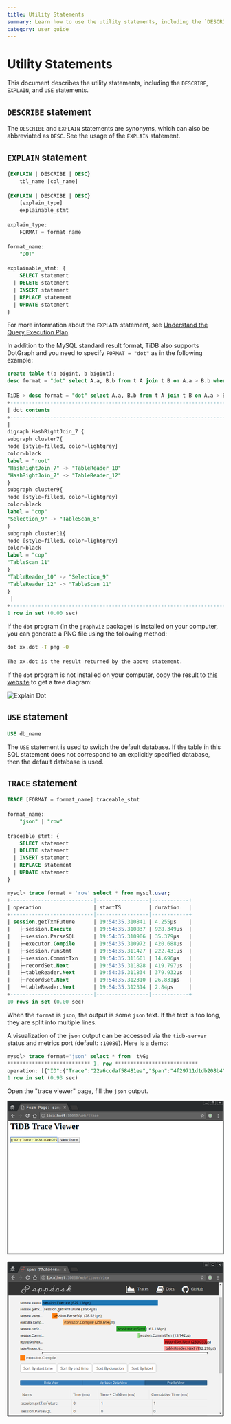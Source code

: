 ```yaml
---
title: Utility Statements
summary: Learn how to use the utility statements, including the `DESCRIBE`, `EXPLAIN`, and `USE` statements.
category: user guide
---
```


# Utility Statements

This document describes the utility statements, including the `DESCRIBE`, `EXPLAIN`, and `USE` statements.

## `DESCRIBE` statement

The `DESCRIBE` and `EXPLAIN` statements are synonyms, which can also be abbreviated as `DESC`. See the usage of the `EXPLAIN` statement.

## `EXPLAIN` statement

```sql
{EXPLAIN | DESCRIBE | DESC}
    tbl_name [col_name]

{EXPLAIN | DESCRIBE | DESC}
    [explain_type]
    explainable_stmt

explain_type:
    FORMAT = format_name

format_name:
    "DOT"

explainable_stmt: {
    SELECT statement
  | DELETE statement
  | INSERT statement
  | REPLACE statement
  | UPDATE statement
}
```

For more information about the `EXPLAIN` statement, see [Understand the Query Execution Plan](../sql/understanding-the-query-execution-plan.md).

In addition to the MySQL standard result format, TiDB also supports DotGraph and you need to specify `FORMAT = "dot"` as in the following example:

```sql
create table t(a bigint, b bigint);
desc format = "dot" select A.a, B.b from t A join t B on A.a > B.b where A.a < 10;

TiDB > desc format = "dot" select A.a, B.b from t A join t B on A.a > B.b where A.a < 10;desc format = "dot" select A.a, B.b from t A join t B on A.a > B.b where A.a < 10;
+--------------------------------------------------------------------------------------------------------------------------------------------------------------------------------------------------------------------------------------------------------------------------------------------------------------------------------------------------------------------------------------------------------------------------------------------------------------------------------------------+
| dot contents                                                                                                                                                                                                                                                                                                                                                                                                                                                                               |
+--------------------------------------------------------------------------------------------------------------------------------------------------------------------------------------------------------------------------------------------------------------------------------------------------------------------------------------------------------------------------------------------------------------------------------------------------------------------------------------------+
|
digraph HashRightJoin_7 {
subgraph cluster7{
node [style=filled, color=lightgrey]
color=black
label = "root"
"HashRightJoin_7" -> "TableReader_10"
"HashRightJoin_7" -> "TableReader_12"
}
subgraph cluster9{
node [style=filled, color=lightgrey]
color=black
label = "cop"
"Selection_9" -> "TableScan_8"
}
subgraph cluster11{
node [style=filled, color=lightgrey]
color=black
label = "cop"
"TableScan_11"
}
"TableReader_10" -> "Selection_9"
"TableReader_12" -> "TableScan_11"
}
 |
+--------------------------------------------------------------------------------------------------------------------------------------------------------------------------------------------------------------------------------------------------------------------------------------------------------------------------------------------------------------------------------------------------------------------------------------------------------------------------------------------+
1 row in set (0.00 sec)
```

If the `dot` program (in the `graphviz` package) is installed on your computer, you can generate a PNG file using the following method:

```bash
dot xx.dot -T png -O

The xx.dot is the result returned by the above statement.
```

If the `dot` program is not installed on your computer, copy the result to [this website](http://www.webgraphviz.com/) to get a tree diagram:

![Explain Dot](../media/explain_dot.png)

## `USE` statement

```sql
USE db_name
```

The `USE` statement is used to switch the default database. If the table in this SQL statement does not correspond to an explicitly specified database, then the default database is used.

## `TRACE` statement

```sql
TRACE [FORMAT = format_name] traceable_stmt

format_name:
    "json" | "row"

traceable_stmt: {
    SELECT statement
  | DELETE statement
  | INSERT statement
  | REPLACE statement
  | UPDATE statement
}
```

```sql
mysql> trace format = 'row' select * from mysql.user;
+---------------------------|-----------------|------------+
| operation                 | startTS         | duration   |
+---------------------------|-----------------|------------+
| session.getTxnFuture      | 19:54:35.310841 | 4.255µs    |
|   ├─session.Execute       | 19:54:35.310837 | 928.349µs  |
|   ├─session.ParseSQL      | 19:54:35.310906 | 35.379µs   |
|   ├─executor.Compile      | 19:54:35.310972 | 420.688µs  |
|   ├─session.runStmt       | 19:54:35.311427 | 222.431µs  |
|   ├─session.CommitTxn     | 19:54:35.311601 | 14.696µs   |
|   ├─recordSet.Next        | 19:54:35.311828 | 419.797µs  |
|   ├─tableReader.Next      | 19:54:35.311834 | 379.932µs  |
|   ├─recordSet.Next        | 19:54:35.312310 | 26.831µs   |
|   └─tableReader.Next      | 19:54:35.312314 | 2.84µs     |
+---------------------------|-----------------|------------+
10 rows in set (0.00 sec)
```

When the `format` is `json`, the output is some `json` text. If the text is too long, they are split into multiple lines.

A visualization of the `json` output can be accessed via the `tidb-server` status and metrics port (default: `:10080`). Here is a demo:

```sql
mysql> trace format='json' select * from  t\G;
*************************** 1. row ***************************
operation: [{"ID":{"Trace":"22a6ccdaf58481ea","Span":"4f29711d1db208b4","Parent":"64aa858bd66f5c65"},"Annotations":[{"Key":"Name","Value":"c2Vzc2lvbi5nZXRUeG5GdXR1cmU="},{"Key":"_schema:name","Value":null},{"Key":"Span.Start","Value":"MjAxOS0wMy0yMFQxNjoxMDo1My4yNDQ5NDc1MTgrMDg6MDA="},{"Key":"Span.End","Value":"MjAxOS0wMy0yMFQxNjoxMDo1My4yNDQ5NTI1MDYrMDg6MDA="},{"Key":"_schema:Timespan","Value":null}],"Sub":[{"ID":{"Trace":"22a6ccdaf58481ea","Span":"5a1f3a948a72ff6f","Parent":"64aa858bd66f5c65"},"Annotations":[{"Key":"Name","Value":"c2Vzc2lvbi5QYXJzZVNRTA=="},{"Key":"_schema:name","Value":null},{"Key":"Span.Start","Value":"MjAxOS0wMy0yMFQxNjoxMDo1My4yNDUwMTc3MzgrMDg6MDA="},{"Key":"Span.End","Value":"MjAxOS0wMy0yMFQxNjoxMDo1My4yNDUwNTczNzQrMDg6MDA="},{"Key":"_schema:Timespan","Value":null}],"Sub":null},{"ID":{"Trace":"22a6ccdaf58481ea","Span":"1252ea914624eff1","Parent":"64aa858bd66f5c65"},"Annotations":[{"Key":"Name","Value":"ZXhlY3V0b3IuQ29tcGlsZQ=="},{"Key":"_schema:name","Value":null},{"Key":"Span.Start","Value":"MjAxOS0wMy0yMFQxNjoxMDo1My4yNDUxMTc3NzQrMDg6MDA="},{"Key":"Span.End","Value":"MjAxOS0wMy0yMFQxNjoxMDo1My4yNDUzNzMwNjIrMDg6MDA="},{"Key":"_schema:Timespan","Value":null}],"Sub":null},{"ID":{"Trace":"22a6ccdaf58481ea","Span":"1a32f23071104f0d","Parent":"64aa858bd66f5c65"},"Annotations":[{"Key":"Name","Value":"c2Vzc2lvbi5Db21taXRUeG4="},{"Key":"_schema:name","Value":null},{"Key":"Span.Start","Value":"MjAxOS0wMy0yMFQxNjoxMDo1My4yNDU1NzIyMTkrMDg6MDA="},{"Key":"Span.End","Value":"MjAxOS0wMy0yMFQxNjoxMDo1My4yNDU1ODY4MDIrMDg6MDA="},{"Key":"_schema:Timespan","Value":null}],"Sub":null},{"ID":{"Trace":"22a6ccdaf58481ea","Span":"1a253a1a7e9513ca","Parent":"64aa858bd66f5c65"},"Annotations":[{"Key":"Name","Value":"c2Vzc2lvbi5ydW5TdG10"},{"Key":"_schema:name","Value":null},{"Key":"Msg","Value":"eyJzcWwiOiJzZWxlY3QgKiBmcm9tICB0In0="},{"Key":"Time","Value":"MjAxOS0wMy0yMFQxNjoxMDo1My4yNDU0MTkxOCswODowMA=="},{"Key":"_schema:log","Value":null},{"Key":"Span.Start","Value":"MjAxOS0wMy0yMFQxNjoxMDo1My4yNDU0MTMxMTcrMDg6MDA="},{"Key":"Span.End","Value":"MjAxOS0wMy0yMFQxNjoxMDo1My4yNDU2MjE1MjgrMDg6MDA="},{"Key":"_schema:Timespan","Value":null}],"Sub":null},{"ID":{"Trace":"22a6ccdaf58481ea","Span":"0db4399b79ba58c5","Parent":"64aa858bd66f5c65"},"Annotations":[{"Key":"Name","Value":"c2Vzc2lvbi5FeGVjdXRl"},{"Key":"_schema:name","Value":null},{"Key":"Span.Start","Value":"MjAxOS0wMy0yMFQxNjoxMDo1My4yNDQ5NDI4MSswODowMA=="},{"Key":"Span.End","Value":"MjAxOS0wMy0yMFQxNjoxMDo1My4yNDU2OTcwMzcrMDg6MDA="},{"Key":"_schema:Timespan","Value":null}],"Sub":null},{"ID":{"Trace":"22a6ccdaf58481ea","Span":"5fb58dc2f1f6273a","Parent":"64aa858bd66f5c65"},"Annotations":[{"Key":"Name","Value":"dGFibGVSZWFkZXIuTmV4dA=="},{"Key":"_schema:name","Value":null},{"Key":"Span.End","Value":"MjAxOS0wMy0yMFQxNjoxMDo1NC4xODIxODMxODIrMDg6MDA="},{"Key":"Span.Start","Value":"MjAxOS0wMy0yMFQxNjoxMDo1My4yNDU3NTM5ODYrMDg6MDA="},{"Key":"_schema:Timespan","Value":null}],"Sub":null},{"ID":{"Trace":"22a6ccdaf58481ea","Span":"4c4ceeeeba9bb2eb","Parent":"64aa858bd66f5c65"},"Annotations":[{"Key":"Name","Value":"cmVjb3JkU2V0Lk5leHQ="},{"Key":"_schema:name","Value":null},{"Key":"Span.Start","Value":"MjAxOS0wMy0yMFQxNjoxMDo1My4yNDU3NDc0NjMrMDg6MDA="},{"Key":"Span.End","Value":"MjAxOS0wMy0yMFQxNjoxMDo1NC4xODIyMDUyNTUrMDg6MDA="},{"Key":"_schema:Timespan","Value":null}],"Sub":null}]}]
1 row in set (0.93 sec)
```

Open the "trace viewer" page, fill the `json` output.

![TiDB Trace Viewer](/media/tidb-trace-viewer.png)

![](/media/tidb-trace-viewer-2.png)
